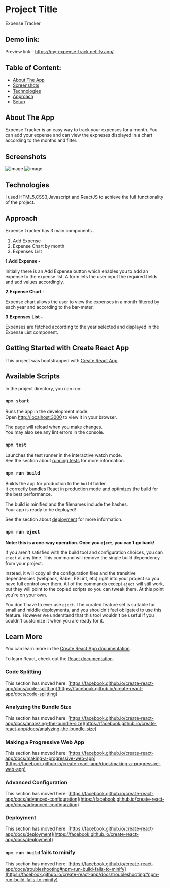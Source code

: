 # Project Title
Expense Tracker

## Demo link:
Preview link -  https://my-expense-track.netlify.app/

## Table of Content:

- [About The App](#about-the-app)
- [Screenshots](#screenshots)
- [Technologies](#technologies)
- [Approach](#approach)
- [Setup](#setup)



## About The App
Expense Tracker is an easy way to track your expenses for a month.
You can add your expense and can view the expneses displayed in a chart according to the months and filter.

## Screenshots
![image](https://user-images.githubusercontent.com/61748949/201513292-37c8d18a-37f1-4ae5-b253-4531b9b70c64.png)
![image](https://user-images.githubusercontent.com/61748949/201513303-71e7cdb7-89f0-4366-a7f8-d1a07087e617.png)


## Technologies
I used HTML5,CSS3,Javascript and ReactJS to achieve the full functionality of the project.

## Approach
Expense Tracker has 3 main components . 
1. Add Expense
2. Expense Chart by month
3. Expenses List

<b>1.Add Expense - </b>

Initially there is an Add Expense button which enables you to add an expense to the expense list. A form lets the user input the required fields and add values accordingly.

<b>2.Expense Chart -</b>

Expense chart allows the user to view the expenses in a month filtered by each year and according to the bar-meter.

<b>3.Expenses List -</b>

Expenses are fetched according to the year selected and displayed in the Expense List component.


## Getting Started with Create React App

This project was bootstrapped with [Create React App](https://github.com/facebook/create-react-app).

## Available Scripts

In the project directory, you can run:

### `npm start`

Runs the app in the development mode.\
Open [http://localhost:3000](http://localhost:3000) to view it in your browser.

The page will reload when you make changes.\
You may also see any lint errors in the console.

### `npm test`

Launches the test runner in the interactive watch mode.\
See the section about [running tests](https://facebook.github.io/create-react-app/docs/running-tests) for more information.

### `npm run build`

Builds the app for production to the `build` folder.\
It correctly bundles React in production mode and optimizes the build for the best performance.

The build is minified and the filenames include the hashes.\
Your app is ready to be deployed!

See the section about [deployment](https://facebook.github.io/create-react-app/docs/deployment) for more information.

### `npm run eject`

**Note: this is a one-way operation. Once you `eject`, you can't go back!**

If you aren't satisfied with the build tool and configuration choices, you can `eject` at any time. This command will remove the single build dependency from your project.

Instead, it will copy all the configuration files and the transitive dependencies (webpack, Babel, ESLint, etc) right into your project so you have full control over them. All of the commands except `eject` will still work, but they will point to the copied scripts so you can tweak them. At this point you're on your own.

You don't have to ever use `eject`. The curated feature set is suitable for small and middle deployments, and you shouldn't feel obligated to use this feature. However we understand that this tool wouldn't be useful if you couldn't customize it when you are ready for it.

## Learn More

You can learn more in the [Create React App documentation](https://facebook.github.io/create-react-app/docs/getting-started).

To learn React, check out the [React documentation](https://reactjs.org/).

### Code Splitting

This section has moved here: [https://facebook.github.io/create-react-app/docs/code-splitting](https://facebook.github.io/create-react-app/docs/code-splitting)

### Analyzing the Bundle Size

This section has moved here: [https://facebook.github.io/create-react-app/docs/analyzing-the-bundle-size](https://facebook.github.io/create-react-app/docs/analyzing-the-bundle-size)

### Making a Progressive Web App

This section has moved here: [https://facebook.github.io/create-react-app/docs/making-a-progressive-web-app](https://facebook.github.io/create-react-app/docs/making-a-progressive-web-app)

### Advanced Configuration

This section has moved here: [https://facebook.github.io/create-react-app/docs/advanced-configuration](https://facebook.github.io/create-react-app/docs/advanced-configuration)

### Deployment

This section has moved here: [https://facebook.github.io/create-react-app/docs/deployment](https://facebook.github.io/create-react-app/docs/deployment)

### `npm run build` fails to minify

This section has moved here: [https://facebook.github.io/create-react-app/docs/troubleshooting#npm-run-build-fails-to-minify](https://facebook.github.io/create-react-app/docs/troubleshooting#npm-run-build-fails-to-minify)
